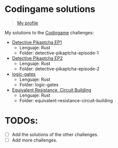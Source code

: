 # Codingame solutions
> [My profile](https://www.codingame.com/profile/8e409f16e28d8c51a9874a6a9ce4845a545969)

My solutions to the [Codingame](https://www.codingame.com/training) challenges:
- [Detective Pikaptcha EP1](https://www.codingame.com/training/easy/detective-pikaptcha-ep1)
  - Lenguaje: Rust
  - Folder: detective-pikaptcha-episode-1
- [Detective Pikaptcha EP2](https://www.codingame.com/training/easy/detective-pikaptcha-ep2)
  - Lenguaje: Rust
  - Folder: detective-pikaptcha-episode-2
- [logic-gates](https://www.codingame.com/training/easy/logic-gates)
  - Lenguaje: Rust
  - Folder: logic-gates
- [Equivalent Resistance, Circuit Building](https://www.codingame.com/training/easy/equivalent-resistance-circuit-building)
  - Lenguaje: Rust
  - Folder: equivalent-resistance-circuit-building

# TODOs: 
- [ ] Add the solutions of the other challenges.
- [ ] Add more challenges.
